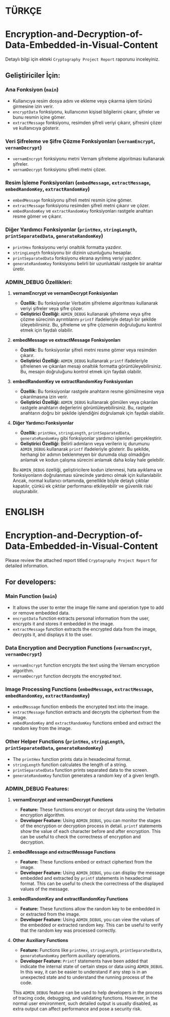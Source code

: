# TÜRKÇE
# Encryption-and-Decryption-of-Data-Embedded-in-Visual-Content

Detaylı bilgi için ekteki `Cryptography Project Report` raporunu inceleyiniz.

## Geliştiriciler İçin:

### Ana Fonksiyon (`main`)

- Kullanıcıya resim dosya adını ve ekleme veya çıkarma işlem türünü girmesine izin verir.
- `encryptData` fonksiyonu, kullanıcının kişisel bilgilerini çıkarır, şifreler ve bunu resmin içine gömer.
- `extractMessage` fonksiyonu, resimden şifreli veriyi çıkarır, şifresini çözer ve kullanıcıya gösterir.

### Veri Şifreleme ve Şifre Çözme Fonksiyonları (`vernamEncrypt`, `vernamDecrypt`)

- `vernamEncrypt` fonksiyonu metni Vernam şifreleme algoritması kullanarak şifreler.
- `vernamDecrypt` fonksiyonu şifreli metni çözer.

### Resim İşleme Fonksiyonları (`embedMessage`, `extractMessage`, `embedRandomKey`, `extractRandomKey`)

- `embedMessage` fonksiyonu şifreli metni resmin içine gömer.
- `extractMessage` fonksiyonu resimden şifreli metni çıkarır ve çözer.
- `embedRandomKey` ve `extractRandomKey` fonksiyonları rastgele anahtarı resme gömer ve çıkarır.

### Diğer Yardımcı Fonksiyonlar (`printHex`, `stringLength`, `printSeparatedData`, `generateRandomKey`)

- `printHex` fonksiyonu veriyi onaltılık formatta yazdırır.
- `stringLength` fonksiyonu bir dizinin uzunluğunu hesaplar.
- `printSeparatedData` fonksiyonu ekrana ayrılmış veriyi yazdırır.
- `generateRandomKey` fonksiyonu belirli bir uzunluktaki rastgele bir anahtar üretir.

### ADMIN_DEBUG Özellikleri:

1. **vernamEncrypt ve vernamDecrypt Fonksiyonları**
   - **Özellik:** Bu fonksiyonlar Verbatim şifreleme algoritması kullanarak veriyi şifreler veya şifre çözer.
   - **Geliştirici Özelliği:** `ADMIN_DEBUG` kullanarak şifreleme veya şifre çözme sürecinin ayrıntılarını `printf` ifadeleriyle detaylı bir şekilde izleyebilirsiniz. Bu, şifreleme ve şifre çözmenin doğruluğunu kontrol etmek için faydalı olabilir.

2. **embedMessage ve extractMessage Fonksiyonları**
   - **Özellik:** Bu fonksiyonlar şifreli metni resme gömer veya resimden çıkarır.
   - **Geliştirici Özelliği:** `ADMIN_DEBUG` kullanarak `printf` ifadeleriyle şifrelenen ve çıkarılan mesajı onaltılık formatta görüntüleyebilirsiniz. Bu, mesajın doğruluğunu kontrol etmek için faydalı olabilir.

3. **embedRandomKey ve extractRandomKey Fonksiyonları**
   - **Özellik:** Bu fonksiyonlar rastgele anahtarın resme gömülmesine veya çıkarılmasına izin verir.
   - **Geliştirici Özelliği:** `ADMIN_DEBUG` kullanarak gömülen veya çıkarılan rastgele anahtarın değerlerini görüntüleyebilirsiniz. Bu, rastgele anahtarın doğru bir şekilde işlendiğini doğrulamak için faydalı olabilir.

4. **Diğer Yardımcı Fonksiyonlar**
   - **Özellik:** `printHex`, `stringLength`, `printSeparatedData`, `generateRandomKey` gibi fonksiyonlar yardımcı işlemleri gerçekleştirir.
   - **Geliştirici Özelliği:** Belirli adımların veya verilerin iç durumunu `ADMIN_DEBUG` kullanarak `printf` ifadeleriyle gösterir. Bu şekilde, herhangi bir adımın beklenmeyen bir durumda olup olmadığını anlamak ve kodun çalışma sürecini anlamak daha kolay hale gelebilir.

   Bu `ADMIN_DEBUG` özelliği, geliştiricilere kodun izlenmesi, hata ayıklama ve fonksiyonların doğrulanması sürecinde yardımcı olmak için kullanılabilir. Ancak, normal kullanıcı ortamında, genellikle böyle detaylı çıktılar kapatılır, çünkü ek çıktılar performansı etkileyebilir ve güvenlik riski oluşturabilir.


# ENGLISH
# Encryption-and-Decryption-of-Data-Embedded-in-Visual-Content

Please review the attached report titled `Cryptography Project Report` for detailed information.

## For developers:

### Main Function (`main`)

- It allows the user to enter the image file name and operation type to add or remove embedded data.
- `encryptData` function extracts personal information from the user, encrypts it and stores it embedded in the image.
- `extractMessage` function extracts the encrypted data from the image, decrypts it, and displays it to the user.

### Data Encryption and Decryption Functions (`vernamEncrypt`, `vernamDecrypt`)

- `vernamEncrypt` function encrypts the text using the Vernam encryption algorithm.
- `vernamDecrypt` function decrypts the encrypted text.

### Image Processing Functions (`embedMessage`, `extractMessage`, `embedRandomKey`, `extractRandomKey`)

- `embedMessage` function embeds the encrypted text into the image.
- `extractMessage` function extracts and decrypts the ciphertext from the image.
- `embedRandomKey` and `extractRandomKey` functions embed and extract the random key from the image.

### Other Helper Functions (`printHex`, `stringLength`, `printSeparatedData`, `generateRandomKey`)

- The `printHex` function prints data in hexadecimal format.
- `stringLength` function calculates the length of a string.
- `printSeparatedData` function prints separated data to the screen.
- `generateRandomKey` function generates a random key of a given length.

### ADMIN_DEBUG Features:

1. **vernamEncrypt and vernamDecrypt Functions**
   - **Feature:** These functions encrypt or decrypt data using the Verbatim encryption algorithm.
   - **Developer Feature:** Using `ADMIN_DEBUG`, you can monitor the stages of the encryption or decryption process in detail. `printf` statements show the value of each character before and after encryption. This can be useful to check the correctness of encryption and decryption.

2. **embedMessage and extractMessage Functions**
   - **Feature:** These functions embed or extract ciphertext from the image.
   - **Developer Feature:** Using `ADMIN_DEBUG`, you can display the message embedded and extracted by `printf` statements in hexadecimal format. This can be useful to check the correctness of the displayed values of the message.

3. **embedRandomKey and extractRandomKey Functions**
   - **Feature:** These functions allow the random key to be embedded in or extracted from the image.
   - **Developer Feature:** Using `ADMIN_DEBUG`, you can view the values of the embedded or extracted random key. This can be useful to verify that the random key was processed correctly.

4. **Other Auxiliary Functions**
   - **Feature:** Functions like `printHex`, `stringLength`, `printSeparatedData`, `generateRandomKey` perform auxiliary operations.
   - **Developer Feature:** `Printf` statements have been added that indicate the internal state of certain steps or data using `ADMIN_DEBUG`. In this way, it can be easier to understand if any step is in an unexpected state and to understand the running process of the code.

   This `ADMIN_DEBUG` feature can be used to help developers in the process of tracing code, debugging, and validating functions. However, in the normal user environment, such detailed output is usually disabled, as extra output can affect performance and pose a security risk.

